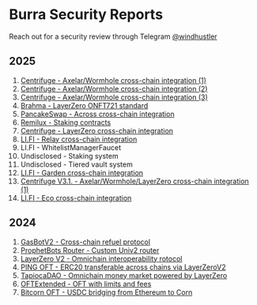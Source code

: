 # Burra Security Reports

Reach out for a security review through Telegram [@windhustler](https://t.me/windhustler)

## 2025

1. [Centrifuge - Axelar/Wormhole cross-chain integration (1)](./reports/2025-04-Centrifuge-Report.pdf)
2. [Centrifuge - Axelar/Wormhole cross-chain integration (2)](./reports/2025-04-Centrifuge-Report-2.pdf)
3. [Centrifuge - Axelar/Wormhole cross-chain integration (3)](./reports/2025-05-Centrifuge-Report.pdf)
4. [Brahma - LayerZero ONFT721 standard](./reports/2025-04-Brahma-Report.pdf)
5. [PancakeSwap - Across cross-chain integration](./reports/2025-05-PancakeSwap-Protocol-Report.pdf)
6. [Remilux - Staking contracts](./reports/2025-07-Remilux-Staking-Report.pdf)
7. [Centrifuge - LayerZero cross-chain integration](./reports/2025-08-Centrifuge-LayerZeroAdapter.pdf)
8. [LI.FI - Relay cross-chain integration](./reports/2025.08.25-RelayDepositoryFacet(v1.0).pdf)
9. LI.FI - WhitelistManagerFaucet
10. Undisclosed - Staking system
11. Undisclosed - Tiered vault system
12. [LI.FI - Garden cross-chain integration](./reports/2025.09.19-GardenFacet(v1.0.0).pdf)
13. [Centrifuge V3.1. - Axelar/Wormhole/LayerZero cross-chain integration (1)](./reports/2025-09-Centrifuge-V3.1-Report.pdf)
14. [LI.FI - Eco cross-chain integration](./reports/2025.10.20-EcoFacet(v1.1.0).pdf)

## 2024

1. [GasBotV2 - Cross-chain refuel protocol](./reports/2024-GasbotV2-Report.pdf)
2. [ProphetBots Router - Custom Univ2 router](./reports/2024-Prophet-Router-Report.pdf)
3. [LayerZero V2 - Omnichain interoperability rotocol](./reports/2024-LayerZeroV2-Report.pdf)
4. [PING OFT - ERC20 transferable across chains via LayerZeroV2](./reports/2024-Ping-OFT-Report.pdf)
5. [TapiocaDAO - Omnichain money market powered by LayerZero](./reports/2024-TapiocaDAO-Report.pdf)
6. [OFTExtended - OFT with limits and fees](./reports/2024-OFTExtended-Report.pdf)
7. [Bitcorn OFT - USDC bridging from Ethereum to Corn](./reports/2024-BitcornOFT-Report.pdf)